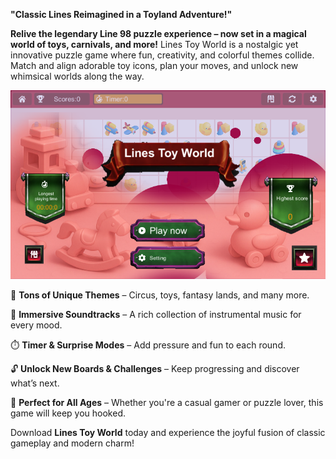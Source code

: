 
**"Classic Lines Reimagined in a Toyland Adventure!"**

**Relive the legendary Line 98 puzzle experience – now set in a magical world of toys, carnivals, and more!**
Lines Toy World is a nostalgic yet innovative puzzle game where fun, creativity, and colorful themes collide. Match and align adorable toy icons, plan your moves, and unlock new whimsical worlds along the way.

![screenshot](screenshot24.png)

🎠 **Tons of Unique Themes** – Circus, toys, fantasy lands, and many more.

🎵 **Immersive Soundtracks** – A rich collection of instrumental music for every mood.

⏱️ **Timer & Surprise Modes** – Add pressure and fun to each round.

🔓 **Unlock New Boards & Challenges** – Keep progressing and discover what’s next.

🌟 **Perfect for All Ages** – Whether you're a casual gamer or puzzle lover, this game will keep you hooked.

Download **Lines Toy World** today and experience the joyful fusion of classic gameplay and modern charm!


